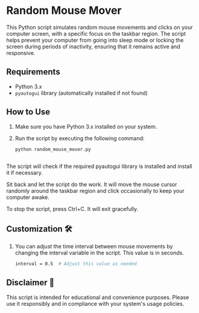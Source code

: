 # Random Mouse Mover

This Python script simulates random mouse movements and clicks on your computer screen, with a specific focus on the taskbar region. The script helps prevent your computer from going into sleep mode or locking the screen during periods of inactivity, ensuring that it remains active and responsive.

## Requirements

- Python 3.x
- `pyautogui` library (automatically installed if not found)

## How to Use 

1. Make sure you have Python 3.x installed on your system.

2. Run the script by executing the following command:
   ```bash
   python random_mouse_mover.py
      
The script will check if the required pyautogui library is installed and install it if necessary.
   
Sit back and let the script do the work. It will move the mouse cursor randomly around the taskbar region and click occasionally to keep your computer awake.
   
To stop the script, press Ctrl+C. It will exit gracefully.

## Customization 🛠

1. You can adjust the time interval between mouse movements by changing the interval variable in the script. This value is in seconds.
   ```bash
   interval = 0.5  # Adjust this value as needed

## Disclaimer 🤧

This script is intended for educational and convenience purposes. Please use it responsibly and in compliance with your system's usage policies.
